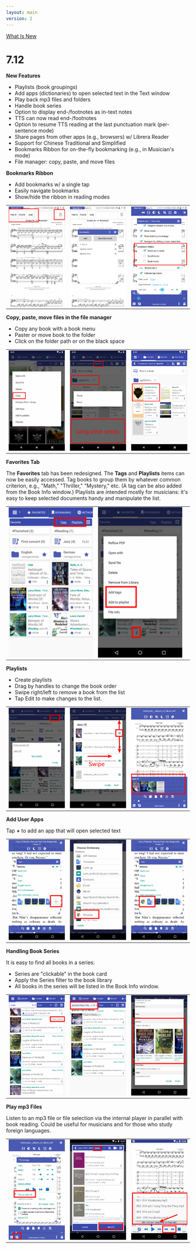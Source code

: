 ```yaml
---
layout: main
version: 2
---
```

[What Is New](/wiki/what-is-new)

# 7.12

**New Features**

* Playlists (book groupings)
* Add apps (dictionaries) to open selected text in the Text window 
* Play back mp3 files and folders
* Handle book series
* Option to display end-/footnotes as in-text notes
* TTS can now read end-/footnotes
* Option to resume TTS reading at the last punctuation mark (per-sentence mode)
* Share pages from other apps (e.g., browsers) w/ Librera Reader
* Support for Chinese Traditional and Simplified 
* Bookmarks Ribbon for on-the-fly bookmarking (e.g., in Musician's mode)
* File manager: copy, paste, and move files

**Bookmarks Ribbon**

* Add bookmarks w/ a single tap
* Easily navigate bookmarks
* Show/hide the ribbon in reading modes

||||
|-|-|-|
|![](19.png)|![](20.png)|![](21.png)|

**Copy, paste, move files in the file manager**

* Copy any book with a book menu
* Paster or move book to the folder
* Click on the folder path or on the black space

||||
|-|-|-|
|![](16.png)|![](17.png)|![](18.png)|

**Favorites Tab**

The **Favorites** tab has been redesigned. The **Tags** and **Playlists** items can now be easily accessed.
Tag books to group them by whatever common criterion, e.g., "Math," "Thriller," "Mystery," etc. (A tag can be also added from the Book Info window.)
Playlists are intended mostly for musicians: it's easy to keep selected documents handy and manipulate the list.


||||
|-|-|-|
|![](1.png)|![](2.png)||

**Playlists**

* Create playlists
* Drag by handles to change the book order
* Swipe right/left to remove a book from the list
* Tap Edit to make changes to the list.

||||
|-|-|-|
|![](4.png)|![](5.png)|![](6.png)|

**Add User Apps**

Tap **+** to add an app that will open selected text

||||
|-|-|-|
|![](7.png)|![](8.png)|![](9.png)|

**Handling Book Series**

It is easy to find all books in a series:

* Series are "clickable" in the book card
* Apply the Series filter to the book library
* All books in the series will be listed in the Book Info window.

||||
|-|-|-|
|![](10.png)|![](11.png)|![](12.png)|

**Play mp3 Files**

Listen to an mp3 file or file selection via the internal player in parallel with book reading.
Could be useful for musicians and for those who study foreign languages.

||||
|-|-|-|
|![](13.png)|![](14.png)|![](15.png)|




